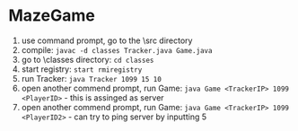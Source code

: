 # MazeGame
1. use command prompt, go to the \src directory
2. compile: `javac -d classes Tracker.java Game.java`
3. go to \classes directory: `cd classes`
4. start registry: `start rmiregistry`
5. run Tracker:  `java Tracker 1099 15 10`
6. open another commend prompt, run Game: `java Game <TrackerIP> 1099 <PlayerID>` - this is assinged as server
7. open another commend prompt, run Game: `java Game <TrackerIP> 1099 <PlayerID2>` - can try to ping server by inputting 5